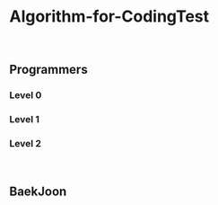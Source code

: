 # Algorithm-for-CodingTest

<br />

## Programmers

### Level 0

### Level 1

### Level 2

<br />

## BaekJoon
